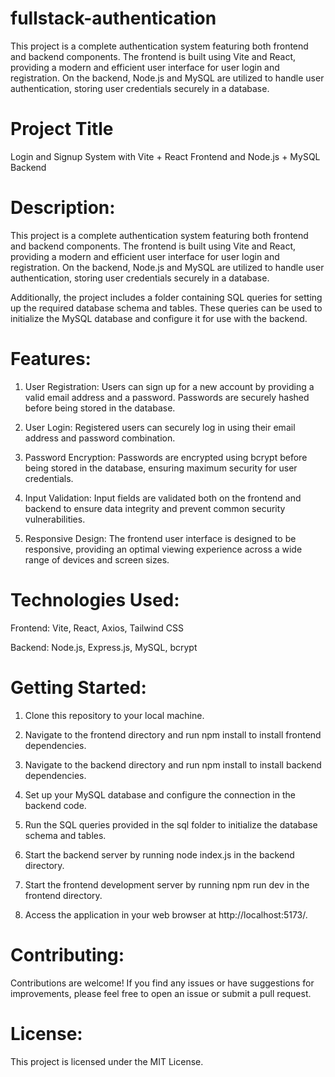# fullstack-authentication
This project is a complete authentication system featuring both frontend and backend components. The frontend is built using Vite and React, providing a modern and efficient user interface for user login and registration. On the backend, Node.js and MySQL are utilized to handle user authentication, storing user credentials securely in a database.

# Project Title

Login and Signup System with Vite + React Frontend and Node.js + MySQL Backend

# Description:

This project is a complete authentication system featuring both frontend and backend components. The frontend is built using Vite and React, providing a modern and efficient user interface for user login and registration. On the backend, Node.js and MySQL are utilized to handle user authentication, storing user credentials securely in a database.

Additionally, the project includes a folder containing SQL queries for setting up the required database schema and tables. These queries can be used to initialize the MySQL database and configure it for use with the backend.

# Features:

1) User Registration: Users can sign up for a new account by providing a valid email address and a password. Passwords are securely hashed before being stored in the database.

2) User Login: Registered users can securely log in using their email address and password combination.

3) Password Encryption: Passwords are encrypted using bcrypt before being stored in the database, ensuring maximum security for user credentials.

4) Input Validation: Input fields are validated both on the frontend and backend to ensure data integrity and prevent common security vulnerabilities.

5) Responsive Design: The frontend user interface is designed to be responsive, providing an optimal viewing experience across a wide range of devices and screen sizes.

# Technologies Used:

Frontend: Vite, React, Axios, Tailwind CSS

Backend: Node.js, Express.js, MySQL, bcrypt

# Getting Started:

1) Clone this repository to your local machine.

2) Navigate to the frontend directory and run npm install to install frontend dependencies.

3) Navigate to the backend directory and run npm install to install backend dependencies.

4) Set up your MySQL database and configure the connection in the backend code.

4) Run the SQL queries provided in the sql folder to initialize the database schema and tables.

6) Start the backend server by running node index.js in the backend directory.

7) Start the frontend development server by running npm run dev in the frontend directory.

8) Access the application in your web browser at http://localhost:5173/.

# Contributing:

Contributions are welcome! If you find any issues or have suggestions for improvements, please feel free to open an issue or submit a pull request.

# License:

This project is licensed under the MIT License.


